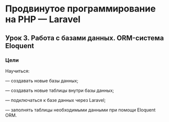 # Продвинутое программирование на PHP — Laravel

## Урок 3. Работа с базами данных. ORM-система Eloquent

### Цели

Научиться:

— создавать новые базы данных;

— создавать новые таблицы внутри базы данных;

— подключаться к базе данных через Laravel;

— заполнять таблицы необходимыми данными при помощи Eloquent ORM.
